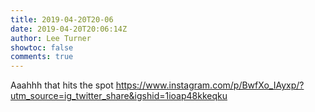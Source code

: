 ```yaml
---
title: 2019-04-20T20-06
date: 2019-04-20T20:06:14Z
author: Lee Turner
showtoc: false
comments: true
---
```


Aaahhh that hits the spot https://www.instagram.com/p/BwfXo_IAyxp/?utm_source=ig_twitter_share&igshid=1ioap48kkeqku

